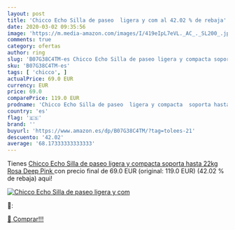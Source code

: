 ```yaml
---
layout: post
title: 'Chicco Echo Silla de paseo  ligera y com al 42.02 % de rebaja'
date: 2020-03-02 09:35:56
image: 'https://m.media-amazon.com/images/I/419eIpL7eVL._AC_._SL200_.jpg'
comments: true
category: ofertas
author: ring
slug: 'B07G38C4TM-es Chicco Echo Silla de paseo ligera y compacta soporta hasta...'
sku: 'B07G38C4TM-es'
tags: [ 'chicco', ]
actualPrice: 69.0 EUR
currency: EUR
price: 69.0
comparePrice: 119.0 EUR
prodname: 'Chicco Echo Silla de paseo  ligera y compacta  soporta hasta 22kg  Rosa  Deep Pink '
country: 'es'
flag: '🇪🇸'
brand: ''
buyurl: 'https://www.amazon.es/dp/B07G38C4TM/?tag=tolees-21'
descuento: '42.02'
average: '68.17333333333333'
---
```


Tienes [Chicco Echo Silla de paseo  ligera y compacta  soporta hasta 22kg  Rosa  Deep Pink ](https://www.amazon.es/dp/B07G38C4TM/?tag=tolees-21) con precio final de  69.0 EUR (original: 119.0 EUR) (42.02 %  de rebaja) aqui!

[![Chicco Echo Silla de paseo  ligera y com](https://m.media-amazon.com/images/I/419eIpL7eVL._AC_._SL200_.jpg)](https://www.amazon.es/dp/B07G38C4TM/?tag=tolees-21)

🔎:


[🛒 Comprar!!!](https://www.amazon.es/dp/B07G38C4TM/?tag=tolees-21)
